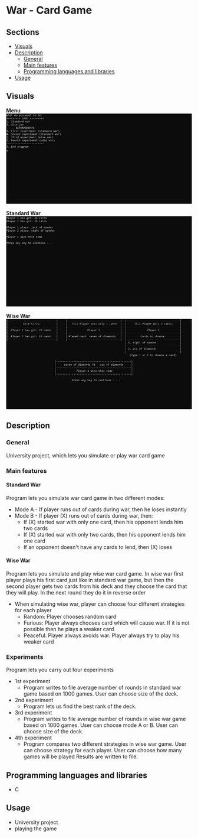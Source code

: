# War - Card Game

## Sections

 - [Visuals](#visuals)
 - [Description](#description)
	 - [General](#general)
	 - [Main features](#main-features)
	 - [Programming languages and libraries](#programming-languages-and-libraries)
 - [Usage](#usage)


## Visuals

**Menu**
![menu](images/main_menu.jpg)

**Standard War**
![menu](images/standard_war.jpg)

**Wise War**
![menu](images/wise_war.jpg)


## Description

### General
University project, which lets you simulate or play war card game

### Main features

#### Standard War
Program lets you simulate war card game in two different modes:
- Mode A - If player runs out of cards during war, then he loses instantly
- Mode B - If player (X) runs out of cards during war, then:
	- If (X) started war with only one card, then his opponent lends him two cards
	- If (X) started war with only two cards, then his opponent lends him one card
	- If an opponent doesn't have any cards to lend, then (X) loses

#### Wise War
Program lets you simulate and play wise war card game.
In wise war first player plays his first card just like in standard war game, but then the second player gets two cards from his deck and they choose the card that they will play. In the next round they do it in reverse order
- When simulating wise war, player can choose four different strategies for each player
	- Random: Player chooses random card
	- Furious: Player always chooses card which will cause war. If it is not possible then he plays a weaker card
	- Peaceful: Player always avoids war. Player always try to play his weaker card

### Experiments
Program lets you carry out four experiments
- 1st experiment
	- Program writes to file average number of rounds in standard war game based on 1000 games. User can choose size of the deck.
- 2nd experiment
	- Program lets us find the best rank of the deck.
- 3rd experiment
	- Program writes to file average number of rounds in wise war game based on 1000 games. User can choose mode A or B. User can choose size of the deck.
- 4th experiment
	- Program compares two different strategies in wise war game. User can choose strategy for each player. User can choose how many games will be played Results are written to file.
	
## Programming languages and libraries
- C

## Usage
 - University project
 - playing the game
